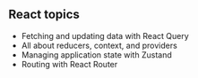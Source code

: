 
## React topics

- Fetching and updating data with React Query
- All about reducers, context, and providers
- Managing application state with Zustand
- Routing with React Router 


